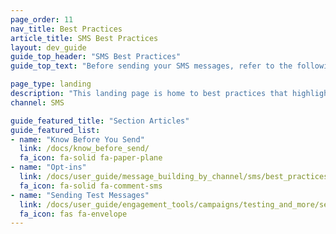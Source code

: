 ```yaml
---
page_order: 11
nav_title: Best Practices
article_title: SMS Best Practices
layout: dev_guide
guide_top_header: "SMS Best Practices"
guide_top_text: "Before sending your SMS messages, refer to the following articles for things you should know and check for."

page_type: landing
description: "This landing page is home to best practices that highlight things that you should know and check for prior to message send."
channel: SMS

guide_featured_title: "Section Articles"
guide_featured_list:
- name: "Know Before You Send"
  link: /docs/know_before_send/
  fa_icon: fa-solid fa-paper-plane
- name: "Opt-ins"
  link: /docs/user_guide/message_building_by_channel/sms/best_practices/opt-ins/
  fa_icon: fa-solid fa-comment-sms
- name: "Sending Test Messages"
  link: /docs/user_guide/engagement_tools/campaigns/testing_and_more/sending_test_messages/
  fa_icon: fas fa-envelope
---
```


<br><br>

